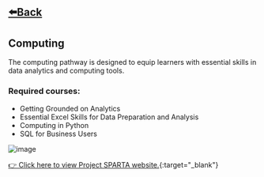 ## [⬅️Back](./)
## Computing
The computing pathway is designed to equip learners with essential skills in data analytics and computing tools.

### Required courses:
- Getting Grounded on Analytics
- Essential Excel Skills for Data Preparation and Analysis
- Computing in Python
- SQL for Business Users

![image](https://github.com/greatcyan/cyrus-baruc-data-analytics-portfolio/assets/95137493/a308fbdb-9349-45fc-b8a3-11e3fb8fc4ab)

[👉 Click here to view Project SPARTA website.](https://sparta.dap.edu.ph/){:target="_blank"}
